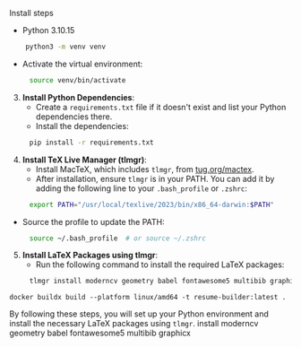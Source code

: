 Install steps

- Python 3.10.15

```bash
    python3 -m venv venv
```
   - Activate the virtual environment:
     
```bash
     source venv/bin/activate
```
3. **Install Python Dependencies**:
   - Create a `requirements.txt` file if it doesn't exist and list your Python dependencies there.
   - Install the dependencies:
     
```bash
     pip install -r requirements.txt
```
4. **Install TeX Live Manager (tlmgr)**:
   - Install MacTeX, which includes `tlmgr`, from [tug.org/mactex](https://www.tug.org/mactex/).
   - After installation, ensure `tlmgr` is in your PATH. You can add it by adding the following line to your `.bash_profile` or `.zshrc`:
     
```bash
     export PATH="/usr/local/texlive/2023/bin/x86_64-darwin:$PATH"
```
   - Source the profile to update the PATH:
     
```bash
     source ~/.bash_profile  # or source ~/.zshrc
```

5. **Install LaTeX Packages using tlmgr**:
   - Run the following command to install the required LaTeX packages:
     
```bash
     tlmgr install moderncv geometry babel fontawesome5 multibib graphicx
```

```
docker buildx build --platform linux/amd64 -t resume-builder:latest .
```

By following these steps, you will set up your Python environment and install the necessary LaTeX packages using `tlmgr`. install moderncv geometry babel fontawesome5 multibib graphicx
